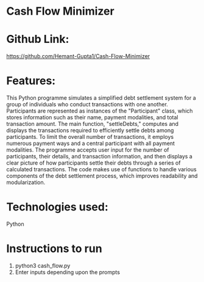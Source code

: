 # Cash Flow Minimizer

# Github Link:
https://github.com/Hemant-Gupta1/Cash-Flow-Minimizer

# Features:
This Python programme simulates a simplified debt settlement system for a group of individuals who 
conduct transactions with one another. Participants are represented as instances of the "Participant" class, 
which stores information such as their name, payment modalities, and total transaction amount. 
The main function, "settleDebts," computes and displays the transactions required to efficiently settle 
debts among participants. To limit the overall number of transactions, it employs numerous payment ways and 
a central participant with all payment modalities. The programme accepts user input for the number of participants,
their details, and transaction information, and then displays a clear picture of how participants settle 
their debts through a series of calculated transactions. The code makes use of functions to handle various 
components of the debt settlement process, which improves readability and modularization.

# Technologies used: 
Python

# Instructions to run
1. python3 cash_flow.py
2. Enter inputs depending upon the prompts

